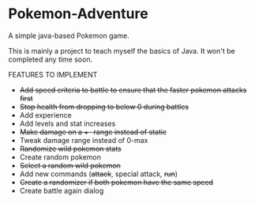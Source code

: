 # Pokemon-Adventure

A simple java-based Pokemon game.

This is mainly a project to teach myself the basics of Java. It won't be completed any time soon.

FEATURES TO IMPLEMENT
- <s>Add speed criteria to battle to ensure that the faster pokemon attacks first</s>
- <s>Stop health from dropping to below 0 during battles</s>
- Add experience
- Add levels and stat increases
- <s>Make damage on a +- range instead of static</s>
- Tweak damage range instead of 0-max
- <s>Randomize wild pokemon stats</s>
- Create random pokemon
- <s>Select a random wild pokemon</s>
- Add new commands (<s>attack</s>, special attack, <s>run</s>)
- <s>Create a randomizer if both pokemon have the same speed</s>
- Create battle again dialog